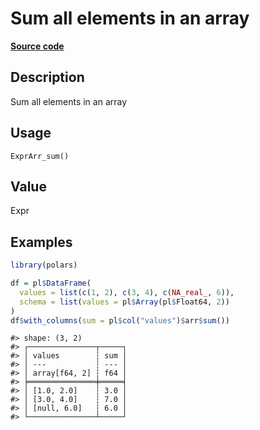 

# Sum all elements in an array

[**Source code**](https://github.com/pola-rs/r-polars/tree/8387e0a88c6889e6449b053999aada405c241066/R/expr__array.R#L11)

## Description

Sum all elements in an array

## Usage

<pre><code class='language-R'>ExprArr_sum()
</code></pre>

## Value

Expr

## Examples

``` r
library(polars)

df = pl$DataFrame(
  values = list(c(1, 2), c(3, 4), c(NA_real_, 6)),
  schema = list(values = pl$Array(pl$Float64, 2))
)
df$with_columns(sum = pl$col("values")$arr$sum())
```

    #> shape: (3, 2)
    #> ┌───────────────┬─────┐
    #> │ values        ┆ sum │
    #> │ ---           ┆ --- │
    #> │ array[f64, 2] ┆ f64 │
    #> ╞═══════════════╪═════╡
    #> │ [1.0, 2.0]    ┆ 3.0 │
    #> │ [3.0, 4.0]    ┆ 7.0 │
    #> │ [null, 6.0]   ┆ 6.0 │
    #> └───────────────┴─────┘
